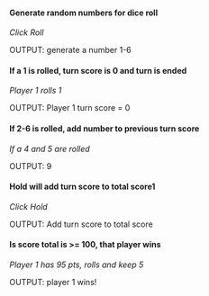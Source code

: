 

#### Generate random numbers for dice roll
 _Click Roll_

 OUTPUT: generate a number 1-6

#### If a 1 is rolled, turn score is 0 and turn is ended
_Player 1 rolls 1_

OUTPUT: Player 1 turn score = 0

#### If 2-6 is rolled, add number to previous turn score
_If a 4 and 5 are rolled_

OUTPUT: 9

#### Hold will add turn score to total score1
_Click Hold_

OUTPUT: Add turn score to total score

#### Is score total is >= 100, that player wins
_Player 1 has 95 pts, rolls and keep 5_

OUTPUT: player 1 wins!
